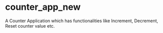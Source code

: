 # counter_app_new
A Counter Application which has functionalities like Increment, Decrement, Reset counter value etc.
